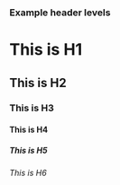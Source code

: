 ### Example header levels
# This is H1
## This is H2
### This is H3
#### This is H4
##### This is H5
###### This is H6
